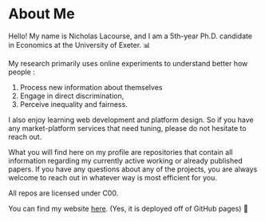 # About Me

Hello! My name is Nicholas Lacourse, and I am a 5th-year Ph.D. candidate in Economics at the University of Exeter. 📊

My research primarily uses online experiments to understand better how people :

1. Process new information about themselves
2. Engage in direct discrimination, 
3. Perceive inequality and fairness.

I also enjoy learning web development and platform design. So if you have any market-platform services that need tuning, please do not hesitate to reach out.

What you will find here on my profile are repositories that contain all information regarding my currently active working or already published papers. If you have any questions about any of the projects, you are always welcome to reach out in whatever way is most efficient for you. 

All repos are licensed under C00.

You can find my website [here](https://www.nicholaslacourse.com/). (Yes, it is deployed off of GitHub pages) 🤙
